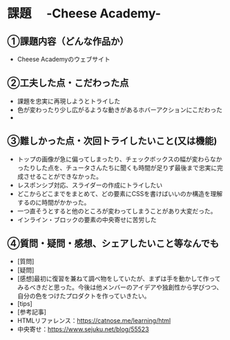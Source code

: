 
# 課題　 -Cheese Academy-

## ①課題内容（どんな作品か）
-   Cheese Academyのウェブサイト

## ②工夫した点・こだわった点
- 課題を忠実に再現しようとトライした
- 色が変わったり少し広がるような動きがあるホバーアクションにこだわった
- 

## ③難しかった点・次回トライしたいこと(又は機能)
- トップの画像が急に偏ってしまったり、チェックボックスの幅が変わらなかったりした点を、チュータさんたちに聞くも時間が足りず最後まで忠実に完成させることができなかった。
- レスポンシブ対応、スライダーの作成にトライしたい
- どこからどこまでをまとめて、どの要素にCSSを書けばいいのか構造を理解するのに時間がかかった。
- 一つ直そうとすると他のところが変わってしまうことがあり大変だった。
- インライン・ブロックの要素の中央寄せに苦労した

## ④質問・疑問・感想、シェアしたいこと等なんでも
- [質問]
- [疑問]
- [感想]最初に復習を兼ねて調べ物をしていたが、まずは手を動かして作ってみるべきだと思った。今後は他メンバーのアイデアや独創性から学びつつ、自分の色をつけたプロダクトを作っていきたい。
- [tips]
- [参考記事]
- HTMLリファレンス：https://catnose.me/learning/html
- 中央寄せ：https://www.sejuku.net/blog/55523
